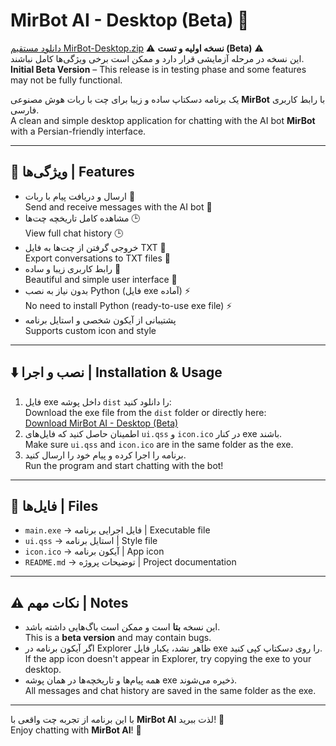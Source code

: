 # MirBot AI - Desktop (Beta) 🚀

[دانلود مستقیم MirBot-Desktop.zip](https://drive.google.com/uc?export=download&id=1fodTK9vo6KXOBm0yQZBaSvPlC2H46o97)
⚠️ **نسخه اولیه و تست (Beta)** ⚠️  
این نسخه در مرحله آزمایشی قرار دارد و ممکن است برخی ویژگی‌ها کامل نباشند.  
**Initial Beta Version** – This release is in testing phase and some features may not be fully functional.

یک برنامه دسکتاپ ساده و زیبا برای چت با ربات هوش مصنوعی **MirBot** با رابط کاربری فارسی.  
A clean and simple desktop application for chatting with the AI bot **MirBot** with a Persian-friendly interface.

---

## 🎯 ویژگی‌ها | Features

- ارسال و دریافت پیام با ربات 🤖  
  Send and receive messages with the AI bot 🤖
- مشاهده کامل تاریخچه چت‌ها 🕒  
  View full chat history 🕒
- خروجی گرفتن از چت‌ها به فایل TXT 📄  
  Export conversations to TXT files 📄
- رابط کاربری زیبا و ساده 🎨  
  Beautiful and simple user interface 🎨
- بدون نیاز به نصب Python (فایل exe آماده) ⚡  
  No need to install Python (ready-to-use exe file) ⚡
- پشتیبانی از آیکون شخصی و استایل برنامه  
  Supports custom icon and style

---

## ⬇️ نصب و اجرا | Installation & Usage

1. فایل exe داخل پوشه `dist` را دانلود کنید:  
   Download the exe file from the `dist` folder or directly here:  
   [Download MirBot AI - Desktop (Beta)](./dist/main.exe)
2. اطمینان حاصل کنید که فایل‌های `ui.qss` و `icon.ico` در کنار exe باشند.  
   Make sure `ui.qss` and `icon.ico` are in the same folder as the exe.
3. برنامه را اجرا کرده و پیام خود را ارسال کنید.  
   Run the program and start chatting with the bot!

---

## 📂 فایل‌ها | Files

- `main.exe` → فایل اجرایی برنامه | Executable file  
- `ui.qss` → استایل برنامه | Style file  
- `icon.ico` → آیکون برنامه | App icon  
- `README.md` → توضیحات پروژه | Project documentation

---

## ⚠️ نکات مهم | Notes

- این نسخه **بتا** است و ممکن است باگ‌هایی داشته باشد.  
  This is a **beta version** and may contain bugs.
- اگر آیکون برنامه در Explorer ظاهر نشد، یکبار فایل exe را روی دسکتاپ کپی کنید.  
  If the app icon doesn't appear in Explorer, try copying the exe to your desktop.
- همه پیام‌ها و تاریخچه‌ها در همان پوشه exe ذخیره می‌شوند.  
  All messages and chat history are saved in the same folder as the exe.

---

با این برنامه از تجربه چت واقعی با **MirBot AI** لذت ببرید! 🚀  
Enjoy chatting with **MirBot AI**! 🚀
